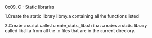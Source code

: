 0x09. C - Static libraries


1.Create the static library libmy.a containing all the functions listed


2.Create a script called create_static_lib.sh that creates a static library called liball.a from all the .c files that are in the current directory.


